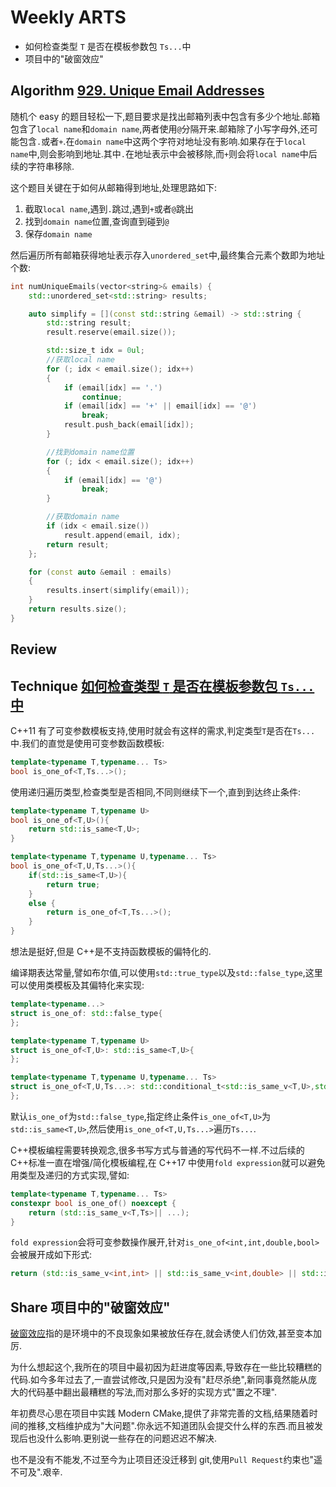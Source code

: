 # Weekly ARTS

- 如何检查类型 `T` 是否在模板参数包 `Ts...`中
- 项目中的"破窗效应"

## Algorithm [929. Unique Email Addresses](https://leetcode.com/problems/unique-email-addresses/)

随机个 easy 的题目轻松一下,题目要求是找出邮箱列表中包含有多少个地址.邮箱包含了`local name`和`domain name`,两者使用`@`分隔开来.邮箱除了小写字母外,还可能包含`.`或者`+`.在`domain name`中这两个字符对地址没有影响.如果存在于`local name`中,则会影响到地址.其中`.`在地址表示中会被移除,而`+`则会将`local name`中后续的字符串移除.

这个题目关键在于如何从邮箱得到地址,处理思路如下:

1. 截取`local name`,遇到`.`跳过,遇到`+`或者`@`跳出
2. 找到`domain name`位置,查询直到碰到`@`
3. 保存`domain name`

然后遍历所有邮箱获得地址表示存入`unordered_set`中,最终集合元素个数即为地址个数:

```C++
int numUniqueEmails(vector<string>& emails) {
    std::unordered_set<std::string> results;

    auto simplify = [](const std::string &email) -> std::string {
        std::string result;
        result.reserve(email.size());

        std::size_t idx = 0ul;
        //获取local name
        for (; idx < email.size(); idx++)
        {
            if (email[idx] == '.')
                continue;
            if (email[idx] == '+' || email[idx] == '@')
                break;
            result.push_back(email[idx]);
        }

        //找到domain name位置
        for (; idx < email.size(); idx++)
        {
            if (email[idx] == '@')
                break;
        }

        //获取domain name
        if (idx < email.size())
            result.append(email, idx);
        return result;
    };

    for (const auto &email : emails)
    {
        results.insert(simplify(email));
    }
    return results.size();
}
```

## Review

## Technique [如何检查类型 `T` 是否在模板参数包 `Ts...`中](https://stackoverflow.com/questions/56720024/how-can-i-check-type-t-is-among-parameter-pack-ts-in-c)

C++11 有了可变参数模板支持,使用时就会有这样的需求,判定类型`T`是否在`Ts...`中.我们的直觉是使用可变参数函数模板:

```C++
template<typename T,typename... Ts>
bool is_one_of<T,Ts...>();
```

使用递归遍历类型,检查类型是否相同,不同则继续下一个,直到到达终止条件:

```C++
template<typename T,typename U>
bool is_one_of<T,U>(){
    return std::is_same<T,U>;
}

template<typename T,typename U,typename... Ts>
bool is_one_of<T,U,Ts...>(){
    if(std::is_same<T,U>){
        return true;
    }
    else {
        return is_one_of<T,Ts...>();
    }
}
```

想法是挺好,但是 C++是不支持函数模板的偏特化的.

编译期表达常量,譬如布尔值,可以使用`std::true_type`以及`std::false_type`,这里可以使用类模板及其偏特化来实现:

```C++
template<typename...>
struct is_one_of: std::false_type{
};

template<typename T,typename U>
struct is_one_of<T,U>: std::is_same<T,U>{
};

template<typename T,typename U,typename... Ts>
struct is_one_of<T,U,Ts...>: std::conditional_t<std::is_same_v<T,U>,std::is_same<T,U>,is_one_of<T,Ts...>>{
};
```

默认`is_one_of`为`std::false_type`,指定终止条件`is_one_of<T,U>`为`std::is_same<T,U>`,然后使用`is_one_of<T,U,Ts...>`遍历`Ts...`.

C++模板编程需要转换观念,很多书写方式与普通的写代码不一样.不过后续的 C++标准一直在增强/简化模板编程,在 C++17 中使用`fold expression`就可以避免用类型及递归的方式实现,譬如:

```C++
template<typename T,typename... Ts>
constexpr bool is_one_of() noexcept {
    return (std::is_same_v<T,Ts>|| ...);
}
```

`fold expression`会将可变参数操作展开,针对`is_one_of<int,int,double,bool>`会被展开成如下形式:

```C++
return (std::is_same_v<int,int> || std::is_same_v<int,double> || std::is_same_v<int,boool> );
```

## Share 项目中的"破窗效应"

[破窗效应](https://zh.wikipedia.org/wiki/%E7%A0%B4%E7%AA%97%E6%95%88%E5%BA%94)指的是环境中的不良现象如果被放任存在,就会诱使人们仿效,甚至变本加厉.

为什么想起这个,我所在的项目中最初因为赶进度等因素,导致存在一些比较糟糕的代码.如今多年过去了,一直尝试修改,只是因为没有"赶尽杀绝",新同事竟然能从庞大的代码基中翻出最糟糕的写法,而对那么多好的实现方式"置之不理".

年初费尽心思在项目中实践 Modern CMake,提供了非常完善的文档,结果随着时间的推移,文档维护成为"大问题".你永远不知道团队会提交什么样的东西.而且被发现后也没什么影响.更别说一些存在的问题迟迟不解决.

也不是没有不能发,不过至今为止项目还没迁移到 git,使用`Pull Request`约束也"遥不可及".艰辛.
